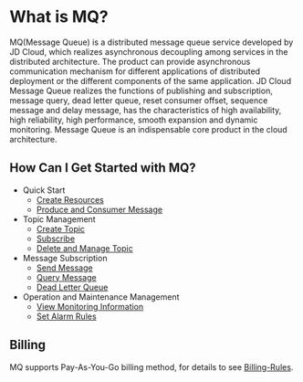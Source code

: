 # What is MQ?
MQ(Message Queue) is a distributed message queue service developed by JD Cloud, which realizes asynchronous decoupling among services in the distributed architecture. The product can provide asynchronous communication mechanism for different applications of distributed deployment or the different components of the same application. JD Cloud Message Queue realizes the functions of publishing and subscription, message query, dead letter queue, reset consumer offset, sequence message and delay message, has the characteristics of high availability, high reliability, high performance, smooth expansion and dynamic monitoring. Message Queue is an indispensable core product in the cloud architecture.
## How Can I Get Started with MQ?
- Quick Start
	- [Create Resources](../Getting-Started/Create-Resource.md)
	- [Produce and Consumer Message](../Getting-Started/Produce-And-Consumer-Message.md)
- Topic Management
	- [Create Topic](../Operation-Guide/Topic-Management/Create-Topic.md)
	- [Subscribe](../Operation-Guide/Topic-Management/Subscribe.md)
	- [Delete and Manage Topic](../Operation-Guide/Topic-Management/Delete-And-Manage-Topic.md)
- Message Subscription
	- [Send Message](../Operation-Guide/Message-Management/Send-Message.md)
	- [Query Message](../Operation-Guide/Message-Management/Query-Message.md)
	- [Dead Letter Queue](../Operation-Guide/Backup/Message-Management/Dead-Letter-Queue.md)
- Operation and Maintenance Management
	- [View Monitoring Information](../Operation-Guide/Monitoring/Monitoring.md)
	- [Set Alarm Rules](../Operation-Guide/Monitoring/Alarm-Rules.md)
  
## Billing

MQ supports Pay-As-You-Go billing method, for details to see [Billing-Rules](https://github.com/jdcloudcom/en/blob/edit/documentation/Middleware/Message%20Queue/Pricing/Billing-Rules.md).

